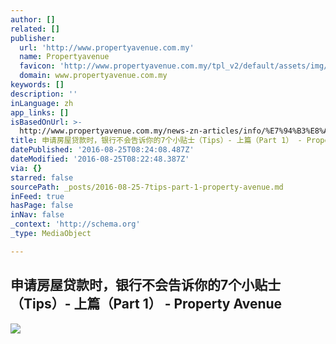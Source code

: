 ```yaml
---
author: []
related: []
publisher:
  url: 'http://www.propertyavenue.com.my'
  name: Propertyavenue
  favicon: 'http://www.propertyavenue.com.my/tpl_v2/default/assets/img/favicon.ico'
  domain: www.propertyavenue.com.my
keywords: []
description: ''
inLanguage: zh
app_links: []
isBasedOnUrl: >-
  http://www.propertyavenue.com.my/news-zn-articles/info/%E7%94%B3%E8%AF%B7%E6%88%BF%E5%B1%8B%E8%B4%B7%E6%AC%BE%E6%97%B6%EF%BC%8C%E9%93%B6%E8%A1%8C%E4%B8%8D%E4%BC%9A%E5%91%8A%E8%AF%89%E4%BD%A0%E7%9A%847%E4%B8%AA%E5%B0%8F%E8%B4%B4%E5%A3%AB%EF%BC%88tips%EF%BC%89--%E4%B8%8A%E7%AF%87%EF%BC%88part-1%EF%BC%89/46/
title: 申请房屋贷款时，银行不会告诉你的7个小贴士（Tips）- 上篇（Part 1） - Property Avenue
datePublished: '2016-08-25T08:24:08.487Z'
dateModified: '2016-08-25T08:22:48.387Z'
via: {}
starred: false
sourcePath: _posts/2016-08-25-7tips-part-1-property-avenue.md
inFeed: true
hasPage: false
inNav: false
_context: 'http://schema.org'
_type: MediaObject

---
```

<article style=""><h1>申请房屋贷款时，银行不会告诉你的7个小贴士（Tips）- 上篇（Part 1） - Property Avenue</h1><img src="http://www.propertyavenue.com.my/images/901003.png" /></article>